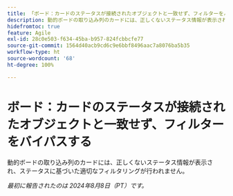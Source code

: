 ```yaml
---
title: 「ボード：カードのステータスが接続されたオブジェクトと一致せず、フィルターをバイパスする」
description: 動的ボードの取り込み列のカードには、正しくないステータス情報が表示され、ステータスに基づいた適切なフィルタリングが行われません。
hidefromtoc: true
feature: Agile
exl-id: 28c0e503-f634-45ba-b957-824fcbbcfe77
source-git-commit: 1564d40acb9cd6c9e6bbf8496aac7a8076ba5b35
workflow-type: ht
source-wordcount: '68'
ht-degree: 100%

---
```


# ボード：カードのステータスが接続されたオブジェクトと一致せず、フィルターをバイパスする

動的ボードの取り込み列のカードには、正しくないステータス情報が表示され、ステータスに基づいた適切なフィルタリングが行われません。

_最初に報告されたのは 2024年8月8日（PT）です。_
